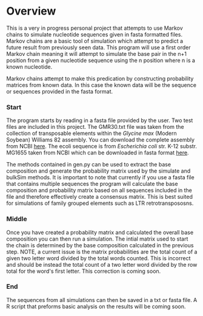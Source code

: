 
# Overview 
This is a very in progress personal project that attempts to use Markov chains to simulate nucleotide sequences given in fasta formatted files. 
Markov chains are a basic tool of simulation which attempt to predict a future result from previously seen data. This program will use a first order Markov chain meaning it will attempt to simulate the base pair in the n+1 position from a given nucleotide sequence using the n position where n is a known nucleotide. 

Markov chains attempt to make this predication by constructing probability matrices from known data. In this case the known data will be the sequence or sequences provided in the fasta format.


### Start 
  The program starts by reading in a fasta file provided by the user. Two test files are included in this project. The GMR30.txt file was taken from the collection of transposable elements within the *Glycine max* (Modern Soybean) Williams 82 assembly. You can download the complete assembly from NCBI [here](https://www.ncbi.nlm.nih.gov/assembly/GCF_000004515.5).
The ecoli sequence is from *Escherichia coli* str. K-12 substr. MG1655 taken from NCBI which can be downloaded in fasta format [here](https://www.ncbi.nlm.nih.gov/genome/167?genome_assembly_id=161521).


  The methods contained in gen.py can be used to extract the base composition and generate the probability matrix used by the simulate and bulkSim methods. It is important to note that currently if you use a fasta file that contains multiple sequences the program will calculate the base composition and probability matrix based on all sequences included in the file and therefore effectively create a consensus matrix. This is best suited for simulations of family grouped elements such as LTR retrotranspososns. 

### Middle

  Once you have created a probability matrix and calculated the overall base composition you can then run a simulation. The intial matrix used to start the chain is determined by the base composition calculated in the previous step.
 NOTE, a current issue is the matrix probabilities are the total count of a given two letter word divided by the total words counted. This is incorrect and should be instead the total count of a two letter word divided by the row total for the word's first letter. This correction is coming soon. 

### End
  The sequences from all simulations can then be saved in a txt or fasta file. A R script that preforms basic analysis on the results will be coming soon.
